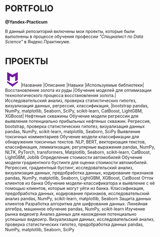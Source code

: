 # PORTFOLIO
**@Yandex-Ptacticum**

В данный репозиторий включены мои проекты, которые были выполнены в процессе обучения профессии *"Специалист по Data Science"* в Яндекс.Практикуме.

# ПРОЕКТЫ
![alt-текст](https://github.com/adam-p/markdown-here/raw/master/src/common/images/icon48.png "Текст заголовка логотипа 1")
|Название	|Описание	|Навыки	|Используемые библиотеки|
Восстановление золота из руды	|Обучение моделей для оптимизации технологического процесса восстановления золота.|	Исследовательский анализ, проверка статистических гипотез, визуализация данных, регрессия, классификация, |bootstrap	pandas, NumPy, matplotlib, Seaborn, SciPy, scikit-learn, CatBoost, LightGBM, XGBoost|
Нефтяные скважины	Обучение модели регрессии для выявления потенциально прибыльных нефтяных скважин.	Регрессия, bootstrap, проверка статистических гипотез, визуализация данных	pandas, NumPy, scikit-learn, matplotlib, Seaborn, SciPy
Выявление токсичных комментариев	Обучение модели классификации для обнаружения токсичных текстов.	NLP, BERT, векторизация текстов, классификация, лемматизация, регулярные выражения	pandas, NumPy, NLTK, PyTorch, transformers, Matplotlib, Seaborn, scikit-learn, CatBoost, LightGBM, Joblib
Определение стоимости автомобилей	Обучение модели градиентного бустинге для оценки стоимости автомобилей.	Регрессия, градиентный бустинг, исследовательский анализ, визуализация данных, предобработка данных, кодирование признаков	pandas, NumPy, matplotlib, Seaborn, LightGBM, XGBoost, CatBoost
Отток клиентов из банка	Обучение модели-классификатора и выявление с её помощью клиентов, которые могут уйти из банка.	Классификация, предобработка данных, кодирование признаков, исследовательский анализ	pandas, NumPy, scikit-learn, matplotlib, Seaborn
Защита данных клиентов	Разработка алгоритма для шифрования данных.	Линейная алгебра, машинное обучение	pandas, NumPy, scikit-learn
Изучение рынка видеоигр	Анализ данных для нахождения потенциально успешных видеоигр.	Визуализация данных, исследовательский анализ, проверка статистических гипотез, предобработка данных	pandas, NumPy, matplotlib, Seaborn, SciPy
